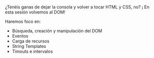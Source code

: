 ¿Tenéis ganas de dejar la consola y volver a tocar HTML y CSS, no? ¡ En esta sesión volvemos al DOM!

Haremos foco en: 

- Búsqueda, creación y manipulación del DOM
- Eventos
- Carga de recursos
- String Templates
- Timouts e intervalos